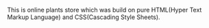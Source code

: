This is online plants store which was build on pure HTML(Hyper Text Markup Language) and CSS(Cascading Style Sheets).
